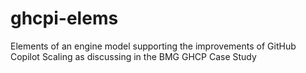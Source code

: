# ghcpi-elems
Elements of an engine model supporting the improvements of GitHub Copilot Scaling as discussing in the BMG GHCP Case Study

